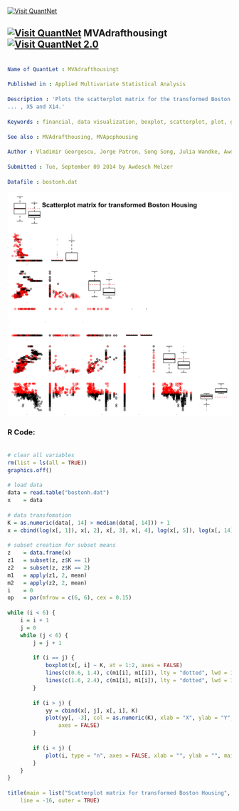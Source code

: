 
[<img src="https://github.com/QuantLet/Styleguide-and-FAQ/blob/master/pictures/banner.png" width="888" alt="Visit QuantNet">](http://quantlet.de/)

## [<img src="https://github.com/QuantLet/Styleguide-and-FAQ/blob/master/pictures/qloqo.png" alt="Visit QuantNet">](http://quantlet.de/) **MVAdrafthousingt** [<img src="https://github.com/QuantLet/Styleguide-and-FAQ/blob/master/pictures/QN2.png" width="60" alt="Visit QuantNet 2.0">](http://quantlet.de/)

```yaml

Name of QuantLet : MVAdrafthousingt

Published in : Applied Multivariate Statistical Analysis

Description : 'Plots the scatterplot matrix for the transformed Boston housing data variables X1,
... , X5 and X14.'

Keywords : financial, data visualization, boxplot, scatterplot, plot, graphical representation

See also : MVAdrafthousing, MVApcphousing

Author : Vladimir Georgescu, Jorge Patron, Song Song, Julia Wandke, Awdesch Melzer

Submitted : Tue, September 09 2014 by Awdesch Melzer

Datafile : bostonh.dat

```

![Picture1](MVAdrafthousingt.png)


### R Code:
```r

# clear all variables
rm(list = ls(all = TRUE))
graphics.off()

# load data
data = read.table("bostonh.dat")
x    = data

# data transfomation
K = as.numeric(data[, 14] > median(data[, 14])) + 1
x = cbind(log(x[, 1]), x[, 2], x[, 3], x[, 4], log(x[, 5]), log(x[, 14]), K)

# subset creation for subset means
z    = data.frame(x)
z1   = subset(z, z$K == 1)
z2   = subset(z, z$K == 2)
m1   = apply(z1, 2, mean)
m2   = apply(z2, 2, mean)
i    = 0
op   = par(mfrow = c(6, 6), cex = 0.15)

while (i < 6) {
    i = i + 1
    j = 0
    while (j < 6) {
        j = j + 1
        
        if (i == j) {
            boxplot(x[, i] ~ K, at = 1:2, axes = FALSE)
            lines(c(0.6, 1.4), c(m1[i], m1[i]), lty = "dotted", lwd = 1.2, col = "red3")
            lines(c(1.6, 2.4), c(m1[i], m1[i]), lty = "dotted", lwd = 1.2, col = "red3")
        }
        
        if (i > j) {
            yy = cbind(x[, j], x[, i], K)
            plot(yy[, -3], col = as.numeric(K), xlab = "X", ylab = "Y", cex = 4, 
                axes = FALSE)
        }
        
        if (i < j) {
            plot(i, type = "n", axes = FALSE, xlab = "", ylab = "", main = "")
        }
    }
}

title(main = list("Scatterplot matrix for transformed Boston Housing", cex = 8), 
    line = -16, outer = TRUE) 

```
